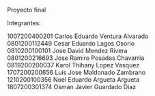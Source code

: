 Proyecto final

Integrantes:

1007200400201 Carlos Eduardo Ventura Alvarado  
0801200112449 Cesar Eduardo Lagos Osorio  
0810200100101 Jose David Mendez Rivera  
0801200216693 Jose Ramiro Posadas Chavarria  
0819200200037 Karol Thihany Lopez Vasquez  
1707200200656 Luis Jose Maldonado Zambrano  
1210200100356 Noel Eduardo Argueta Argueta  
1807200301374 Osman Javier Guardado Diaz  
